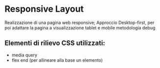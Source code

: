 # Responsive Layout

Realizzazione di una pagina web responsive;
Approccio Desktop-first, per poi adattare la pagina a visualizzazione tablet e mobile
metodologia debug

## Elementi di rilievo CSS utilizzati:
- media query
- flex end (per allineare alla base un elemento)
